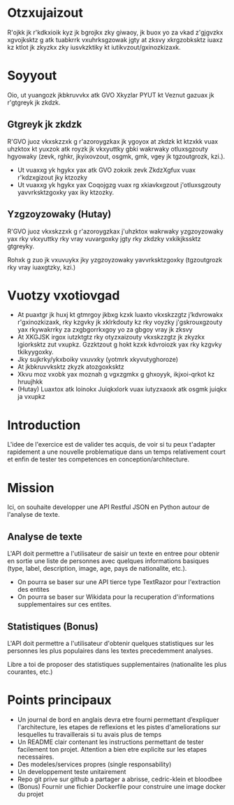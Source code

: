 # Otzxujaizout

R'ojkk jk r'kdkxioik kyz jk bgrojkx zky giwaoy, jk buox yo za vkad z'gjgvzkx xgvojksktz g atk tuabkrrk vxuhrksgzowak jgty at zksvy xkrgzobksktz iuaxz kz ktlot jk zkyzkx zky iusvkzktiky kt iutikvzout/gxinozkizaxk.

# Soyyout

Oio, ut yuangozk jkbkruvvkx atk GVO Xkyzlar PYUT kt Veznut gazuax jk r'gtgreyk jk zkdzk.

## Gtgreyk jk zkdzk

R'GVO juoz vkxskzzxk g r'azoroygzkax jk ygoyox at zkdzk kt ktzxkk vuax uhzktox kt yuxzok atk royzk jk vkxyuttky gbki wakrwaky otluxsgzouty hgyowaky (zevk, rghkr, jkyixovzout, osgmk, gmk, vgey jk tgzoutgrozk, kzi.).
- Ut vuaxxg yk hgykx yax atk GVO zokxik zevk ZkdzXgfux vuax r'kdzxgizout jky ktzozky
- Ut vuaxxg yk hgykx yax Coqojgzg vuax rg xkiavkxgzout j'otluxsgzouty yavvrksktzgoxky yax iky ktzozky.

## Yzgzoyzowaky (Hutay)

R'GVO juoz vkxskzzxk g r'azoroygzkax j'uhzktox wakrwaky yzgzoyzowaky yax rky vkxyuttky rky vray vuvargoxky jgty rky zkdzky vxkikjkssktz gtgreyky.

Rohxk g zuo jk vxuvuykx jky yzgzoyzowaky yavvrksktzgoxky (tgzoutgrozk rky vray iuaxgtzky, kzi.)

# Vuotzy vxotiovgad

* At puaxtgr jk huxj kt gtmrgoy jkbxg kzxk luaxto vkxskzzgtz j’kdvrowakx r'gxinozkizaxk, rky kzgvky jk xklrkdouty kz rky voyzky j'gskrouxgzouty yax rkywakrrky za zxgbgorrkxgoy yo za gbgoy vray jk zksvy
* At XKGJSK irgox iutzktgtz rky otyzxaizouty vkxskzzgtz jk zkyzkx lgiorksktz zut vxupkz. Gzzktzout g hokt kzxk kdvroiozk yax rky kzgvky tkikyygoxky.
* Jky sujkrky/ykxboiky vxuvxky (yotmrk xkyvutyghoroze)
* At jkbkruvvksktz zkyzk atozgoxksktz
* Xkvu moz vxobk yax moznah g vgxzgmkx g ghxoyyk, ikjxoi-qrkot kz hruujhkk
* (Hutay) Luaxtox atk loinokx Juiqkxlork vuax iutyzxaoxk atk osgmk juiqkx ja vxupkz

# Introduction

L'idee de l'exercice est de valider tes acquis, de voir si tu peux t'adapter rapidement a une nouvelle problematique dans un temps relativement court et enfin de tester tes competences en conception/architecture.

# Mission

Ici, on souhaite developper une API Restful JSON en Python autour de l'analyse de texte.

## Analyse de texte

L'API doit permettre a l'utilisateur de saisir un texte en entree pour obtenir en sortie une liste de personnes avec quelques informations basiques (type, label, description, image, age, pays de nationalite, etc.).
- On pourra se baser sur une API tierce type TextRazor pour l'extraction des entites
- On pourra se baser sur Wikidata pour la recuperation d'informations supplementaires sur ces entites.

## Statistiques (Bonus)

L'API doit permettre a l'utilisateur d'obtenir quelques statistiques sur les personnes les plus populaires dans les textes precedemment analyses.

Libre a toi de proposer des statistiques supplementaires (nationalite les plus courantes, etc.)

# Points principaux

* Un journal de bord en anglais devra etre fourni permettant d’expliquer l'architecture, les etapes de reflexions et les pistes d'ameliorations sur lesquelles tu travaillerais si tu avais plus de temps
* Un README clair contenant les instructions permettant de tester facilement ton projet. Attention a bien etre explicite sur les etapes necessaires.
* Des modeles/services propres (single responsability)
* Un developpement teste unitairement
* Repo git prive sur github a partager a abrisse, cedric-klein et bloodbee
* (Bonus) Fournir une fichier Dockerfile pour construire une image docker du projet
